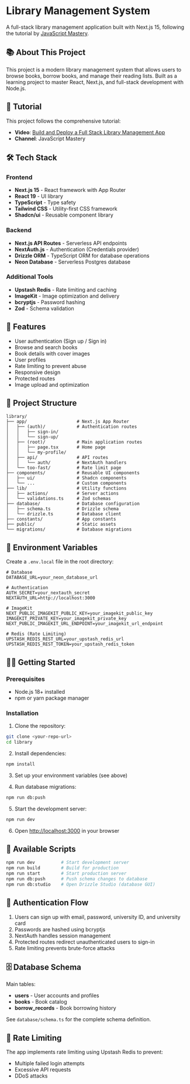# Library Management System

A full-stack library management application built with Next.js 15, following the tutorial by [JavaScript Mastery](https://www.youtube.com/watch?v=EZajJGOMWas).

## 📚 About This Project

This project is a modern library management system that allows users to browse books, borrow books, and manage their reading lists. Built as a learning project to master React, Next.js, and full-stack development with Node.js.

## 🎥 Tutorial

This project follows the comprehensive tutorial:
- **Video**: [Build and Deploy a Full Stack Library Management App](https://www.youtube.com/watch?v=EZajJGOMWas)
- **Channel**: JavaScript Mastery

## 🛠️ Tech Stack

### Frontend
- **Next.js 15** - React framework with App Router
- **React 19** - UI library
- **TypeScript** - Type safety
- **Tailwind CSS** - Utility-first CSS framework
- **Shadcn/ui** - Reusable component library

### Backend
- **Next.js API Routes** - Serverless API endpoints
- **NextAuth.js** - Authentication (Credentials provider)
- **Drizzle ORM** - TypeScript ORM for database operations
- **Neon Database** - Serverless Postgres database

### Additional Tools
- **Upstash Redis** - Rate limiting and caching
- **ImageKit** - Image optimization and delivery
- **bcryptjs** - Password hashing
- **Zod** - Schema validation

## 🚀 Features

-  User authentication (Sign up / Sign in)
-  Browse and search books
-  Book details with cover images
-  User profiles
-  Rate limiting to prevent abuse
-  Responsive design
-  Protected routes
-  Image upload and optimization

## 📁 Project Structure

```
library/
├── app/                   # Next.js App Router
│   ├── (auth)/            # Authentication routes
│   │   ├── sign-in/
│   │   └── sign-up/
│   ├── (root)/            # Main application routes
│   │   ├── page.tsx       # Home page
│   │   └── my-profile/
│   ├── api/               # API routes
│   │   └── auth/          # NextAuth handlers
│   └── too-fast/          # Rate limit page
├── components/            # Reusable UI components
│   ├── ui/                # Shadcn components
│   └── ...                # Custom components
├── lib/                   # Utility functions
│   ├── actions/           # Server actions
│   └── validations.ts     # Zod schemas
├── database/              # Database configuration
│   ├── schema.ts          # Drizzle schema
│   └── drizzle.ts         # Database client
├── constants/             # App constants
├── public/                # Static assets
└── migrations/            # Database migrations
```

## 🔧 Environment Variables

Create a `.env.local` file in the root directory:

```env
# Database
DATABASE_URL=your_neon_database_url

# Authentication
AUTH_SECRET=your_nextauth_secret
NEXTAUTH_URL=http://localhost:3000

# ImageKit
NEXT_PUBLIC_IMAGEKIT_PUBLIC_KEY=your_imagekit_public_key
IMAGEKIT_PRIVATE_KEY=your_imagekit_private_key
NEXT_PUBLIC_IMAGEKIT_URL_ENDPOINT=your_imagekit_url_endpoint

# Redis (Rate Limiting)
UPSTASH_REDIS_REST_URL=your_upstash_redis_url
UPSTASH_REDIS_REST_TOKEN=your_upstash_redis_token
```

## 🏃‍♂️ Getting Started

### Prerequisites
- Node.js 18+ installed
- npm or yarn package manager

### Installation

1. Clone the repository:
```bash
git clone <your-repo-url>
cd library
```

2. Install dependencies:
```bash
npm install
```

3. Set up your environment variables (see above)

4. Run database migrations:
```bash
npm run db:push
```

5. Start the development server:
```bash
npm run dev
```

6. Open [http://localhost:3000](http://localhost:3000) in your browser

## 📜 Available Scripts

```bash
npm run dev          # Start development server
npm run build        # Build for production
npm run start        # Start production server
npm run db:push      # Push schema changes to database
npm run db:studio    # Open Drizzle Studio (database GUI)
```

## 🔐 Authentication Flow

1. Users can sign up with email, password, university ID, and university card
2. Passwords are hashed using bcryptjs
3. NextAuth handles session management
4. Protected routes redirect unauthenticated users to sign-in
5. Rate limiting prevents brute-force attacks

## 🗄️ Database Schema

Main tables:
- **users** - User accounts and profiles
- **books** - Book catalog
- **borrow_records** - Book borrowing history

See `database/schema.ts` for the complete schema definition.

## 🚦 Rate Limiting

The app implements rate limiting using Upstash Redis to prevent:
- Multiple failed login attempts
- Excessive API requests
- DDoS attacks
